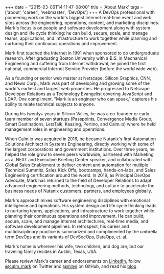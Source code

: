 +++
date = "2015-03-06T14:11:47-08:00"
title = 'About Mark'
tags = ['about', 'career', 'webmaster', 'DevOps']
+++
A DevOps professional with pioneering work on the world's biggest Internet real-time event and web sites across the engineering, operations, content, and marketing disciplines. Mark's focus is on people and software development along with system design and life cycle thinking: he can build, secure, scale, and manage teams, applications, and infrastructure to work together while planning and nurturing their continuous operations and improvement.
<!--more-->

Mark first touched the Internet in 1991 when sponsored to do undergraduate research. After graduating Boston University with a B.S. in Mechanical Engineering and suffering from Internet withdrawal, he joined the first national, commercial Internet Service Provider (before the world wide web).

As a founding or senior web master at Netscape, Silicon Graphics, CNN, and News Corp., Mark was part of developing and growing some of the world's earliest and largest web properties. He progressed to Netscape Developer Relations as a Technology Evangelist covering JavaScript and LDAP. One compliment, "Mark is an engineer who can speak," captures his ability to relate technical subjects to anyone.

During his twenty+ years in Silicon Valley, he was a co-founder or early team member of seven startups (Passpoints, Convergence Media Group, Smart Destinations, LetsTalk, Kaazing, Pertino, and Calm.io) where he held management roles in engineering and operations.

When Calm.io was acquired in 2016, he became Nutanix's first Automation Solutions Architect  in Systems Engineering, directly working with some of the largest corporations and government institutions. Over three years, he helped the role grow to seven peers worldwide, partnered with Marketing as a .NEXT and Executive Briefing Center speaker, and collaborated with Global Sales Enablement to deliver content and automation for multiple Technical Summits, Sales Kick Offs, bootcamps, hands-on-labs, and Sales Engineering certification around the world. In 2019, as Principal DevOps Advocate, Mark has returned to the field of Developer Relations to adapt advanced engineering methods, technology, and culture to accelerate the business needs of Nutanix customers, partners, and employees globally.

Mark's approach mixes software engineering disciplines with emotional intelligence and operations. His system design and life cycle thinking leads to nurturing teams, applications, and infrastructure to work together while planning their continuous operations and improvement. He can build, secure, scale, and manage Internet architectures, real-time media, and software development pipelines. In retrospect, his career and multidisciplinary practice is summarized and complimented by the umbrella term [DevOps](https://en.wikipedia.org/wiki/DevOps) and its variants of DevSecOps, DataOps, et. al.

Mark's home is wherever his wife, two children, and dog are, but our traveling family resides in Austin, Texas, USA.

Please review Mark's career and endorsements on [LinkedIn](https://www.linkedin.com/in/marklavi), follow [@calm_mark](https://twitter.com/calm_mark) on Twitter and [@mlavi](https://github.com/mlavi) on GitHub, and read his [blog](http://mlavi.github.io).

<!-- Shorter:
I started at the first commercial, national Internet service provider in 1993 as what we would now call a full stack web developer and architect, but I split my time between development and the data center, so I have been doing DevOps my entire career before there was a term for it. I worked as a founding or early web master at News Corp, CNN, Netscape, and Silicon Graphics. I spent two decades in Silicon Valley holding roles as engineering and operations managers with various start-ups. The last start up was Calm, which Nutanix acquired four years ago and I became the first Automation Solutions Architect at the company. Last year, I became the principle DevOps Advocate and I couldn't be prouder for helping make DevOps real with our customers and partners.

I spent over 20 years in Silicon Valley having worked at Netscape, Silicon Graphics, News Corp, CNN/fn and then several start-ups as a engineering and operations manager. When Calm.io was acquired...
---
As a founding or senior web master at Netscape, Silicon Graphics, CNN, and News Corp., Mark was part of developing and growing some of the world’s earliest and largest web properties. He progressed to Netscape Developer Relations as a Technology Evangelist covering JavaScript and LDAP. During his twenty+ years in Silicon Valley, he was a co-founder or early team member of seven startups where he held management roles in engineering and operations. When Calm.io was acquired in 2016, he became Nutanix’s first Automation Solutions Architect and helped the role grow to seven peers worldwide. In 2019, as Principal DevOps Advocate, Mark has returned to the field of Developer Relations to adapt advanced engineering methods, technology, and culture to accelerate the business needs of Nutanix customers, partners, and employees globally.

You can follow him on Twitter @calm_mark or read his blog at https://mlavi.github.io
---
As Principal DevOps Advocate, Mark adapts advanced engineering methods, technology, and culture to accelerate the business needs of Nutanix customers, partners, and employees.
With over twenty years of Silicon Valley experience, Mark was a senior web master at Netscape, Silicon Graphics, CNN, and News Corp., a Technology Evangelist in Netscape Developer Relations covering JavaScript and LDAP, and has held management roles in engineering and operations.
One compliment, “Mark is an engineer who can speak,” captures his ability to relate technical subjects to anyone. You can follow him on Twitter [@calm_mark](https://twitter.com/calm_mark) and GitHub [@mlavi](https://github.com/mlavi).
-->
